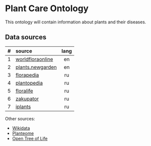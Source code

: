 # Plant Care Ontology

This ontology will contain information about plants and their diseases.

## Data sources

|#|source|lang|
|-|:-|:-:|
|1|[worldfloraonline](http://www.worldfloraonline.org/)|en|
|2|[plants.newgarden](https://plants.newgarden.com/)|en|
|3|[florapedia](http://florapedia.ru/)|ru|
|4|[plantopedia](http://www.plantopedia.ru/)|ru|
|5|[floralife](https://floralife.com.ua/)|ru|
|6|[zakupator](https://zakupator.com/)|ru|
|7|[iplants](https://iplants.ru/)|ru|

Other sources:
* [Wikidata](https://www.wikidata.org)
* [Planteome](https://browser.planteome.org)
* [Open Tree of Life](https://tree.opentreeoflife.org)


